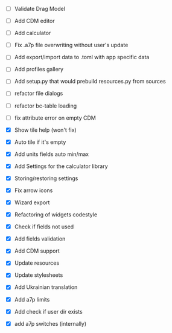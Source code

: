 - [ ] Validate Drag Model
- [ ] Add CDM editor
- [ ] Add calculator
- [ ] Fix .a7p file overwriting without user's update
- [ ] Add export/import data to .toml with app specific data
- [ ] Add profiles gallery
- [ ] Add setup.py that would prebuild resources.py from sources
- [ ] refactor file dialogs
- [ ] refactor bc-table loading
- [ ] fix attribute error on empty CDM

- [x] Show tile help (won't fix)
- [x] Auto tile if it's empty
- [x] Add units fields auto min/max
- [x] Add Settings for the calculator library
- [x] Storing/restoring settings
- [x] Fix arrow icons
- [x] Wizard export
- [x] Refactoring of widgets codestyle
- [x] Check if fields not used
- [x] Add fields validation
- [x] Add CDM support
- [x] Update resources
- [x] Update stylesheets
- [x] Add Ukrainian translation
- [x] Add a7p limits
- [x] Add check if user dir exists
- [x] add a7p switches (internally)
